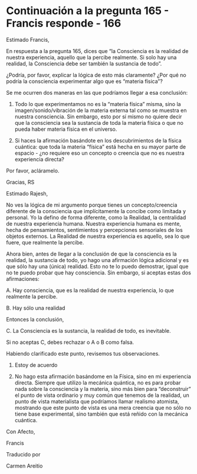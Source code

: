 # Continuación a la pregunta 165 - Francis responde - 166

Estimado Francis,

En respuesta a la pregunta 165, dices que &ldquo;la Consciencia es la realidad de nuestra experiencia, aquello que la percibe realmente. Si solo hay una realidad, la Consciencia debe ser tambi&eacute;n la sustancia de todo&rdquo;.

&iquest;Podr&iacute;a, por favor, explicar la l&oacute;gica de esto m&aacute;s claramente? &iquest;Por qu&eacute; no podr&iacute;a la consciencia experimentar algo que es &ldquo;materia f&iacute;sica&rdquo;?

Se me ocurren dos maneras en las que podr&iacute;amos llegar a esa conclusi&oacute;n:

1) Todo lo que experimentamos no es la &ldquo;materia f&iacute;sica&rdquo; misma, sino la imagen/sonido/vibraci&oacute;n de la materia externa tal como se muestra en nuestra consciencia. Sin embargo, esto por s&iacute; mismo no quiere decir que la consciencia sea la sustancia de toda la materia f&iacute;sica o que no pueda haber materia f&iacute;sica en el universo.

2) Si haces la afirmaci&oacute;n bas&aacute;ndote en los descubrimientos de la f&iacute;sica cu&aacute;ntica: que toda la materia &ldquo;f&iacute;sica&rdquo; est&aacute; hecha en su mayor parte de espacio - &iquest;no requiere eso un concepto o creencia que no es nuestra experiencia directa?

Por favor, acl&aacute;ramelo.

Gracias, RS

Estimado Rajesh,

No ves la l&oacute;gica de mi argumento porque tienes un concepto/creencia diferente de la consciencia que impl&iacute;citamente la concibe como limitada y personal. Yo la defino de forma diferente, como la Realidad, la centralidad de nuestra experiencia humana. Nuestra experiencia humana es mente, hecha de pensamientos, sentimientos y percepciones sensoriales de los objetos externos. La Realidad de nuestra experiencia es aquello, sea lo que fuere, que realmente la percibe.

Ahora bien, antes de llegar a la conclusi&oacute;n de que la consciencia es la realidad, la sustancia de todo, yo hago una afirmaci&oacute;n l&oacute;gica adicional y es que s&oacute;lo hay una (&uacute;nica) realidad. Esto no te lo puedo demostrar, igual que no te puedo probar que hay consciencia. Sin embargo, si aceptas estas dos afirmaciones:

A. Hay consciencia, que es la realidad de nuestra experiencia, lo que realmente la percibe.

B. Hay s&oacute;lo una realidad

Entonces la conclusi&oacute;n,

C. La Consciencia es la sustancia, la realidad de todo, es inevitable.

Si no aceptas C, debes rechazar o A o B como falsa.

Habiendo clarificado este punto, revisemos tus observaciones.

1. Estoy de acuerdo

2. No hago esta afirmaci&oacute;n bas&aacute;ndome en la F&iacute;sica, sino en mi experiencia directa. Siempre que utilizo la mec&aacute;nica qu&aacute;ntica, no es para probar nada sobre la consciencia y la materia, sino m&aacute;s bien para &ldquo;deconstruir&rdquo; el punto de vista ordinario y muy com&uacute;n que tenemos de la realidad, un punto de vista materialista que podr&iacute;amos llamar realismo atomista, mostrando que este punto de vista es una mera creencia que no s&oacute;lo no tiene base experimental, sino tambi&eacute;n que est&aacute; re&ntilde;ido con la mec&aacute;nica cu&aacute;ntica.

Con Afecto, 

Francis

Traducido por 

Carmen Areitio

